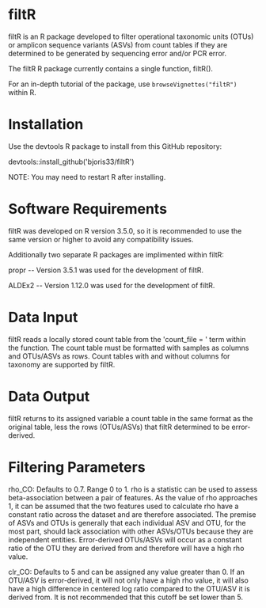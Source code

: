 # filtR
filtR is an R package developed to filter operational taxonomic units (OTUs) or amplicon sequence variants (ASVs) from count tables if they are determined to be generated by sequencing error and/or PCR error.

The filtR R package currently contains a single function, filtR().

For an in-depth tutorial of the package, use `browseVignettes("filtR")` within R.

# Installation
Use the devtools R package to install from this GitHub repository:

devtools::install_github('bjoris33/filtR')

NOTE: You may need to restart R after installing.

# Software Requirements
filtR was developed on R version 3.5.0, so it is recommended to use the same version or higher to avoid any compatibility issues.

Additionally two separate R packages are implimented within filtR:

propr -- Version 3.5.1 was used for the development of filtR.

ALDEx2 -- Version 1.12.0 was used for the development of filtR.

# Data Input
filtR reads a locally stored count table from the 'count_file = ' term within the function. The count table must be formatted with samples as columns and OTUs/ASVs as rows. Count tables with and without columns for taxonomy are supported by filtR.

# Data Output
filtR returns to its assigned variable a count table in the same format as the original table, less the rows (OTUs/ASVs) that filtR determined to be error-derived.

# Filtering Parameters
rho_CO: Defaults to 0.7. Range 0 to 1. rho is a statistic can be used to assess beta-association between a pair of features. As the value of rho approaches 1, it can be assumed that the two features used to calculate rho have a constant ratio across the dataset and are therefore associated. The premise of ASVs and OTUs is generally that each individual ASV and OTU, for the most part, should lack association with other ASVs/OTUs because they are independent entities. Error-derived OTUs/ASVs will occur as a constant ratio of the OTU they are derived from and therefore will have a high rho value.

clr_CO: Defaults to 5 and can be assigned any value greater than 0. If an OTU/ASV is error-derived, it will not only have a high rho value, it will also have a high difference in centered log ratio compared to the OTU/ASV it is derived from. It is not recommended that this cutoff be set lower than 5.
